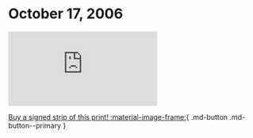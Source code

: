 # October 17, 2006

![](https://www.achewood.com/comic.php?date=10172006)

[Buy a signed strip of this print! :material-image-frame:](https://achewood-holiday-pop-up.myshopify.com/products/strip#10172006){ .md-button .md-button--primary }
